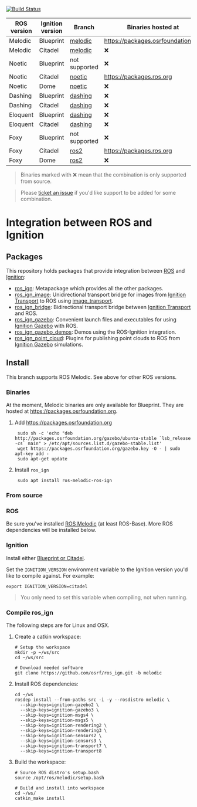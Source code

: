 [![Build Status](https://travis-ci.org/ignitionrobotics/ros_ign.svg?branch=melodic)](https://travis-ci.org/ignitionrobotics/ros_ign/branches)

ROS version | Ignition version | Branch | Binaries hosted at
-- | -- | -- | --
Melodic | Blueprint | [melodic](https://github.com/osrf/ros_ign/tree/melodic) | https://packages.osrfoundation.org
Melodic | Citadel | [melodic](https://github.com/osrf/ros_ign/tree/melodic) | :x:
Noetic | Blueprint | not supported | :x:
Noetic | Citadel | [noetic](https://github.com/osrf/ros_ign/tree/noetic) | https://packages.ros.org
Noetic | Dome | [noetic](https://github.com/osrf/ros_ign/tree/noetic) | :x:
Dashing | Blueprint | [dashing](https://github.com/osrf/ros_ign/tree/dashing) | :x:
Dashing | Citadel | [dashing](https://github.com/osrf/ros_ign/tree/dashing) | :x:
Eloquent | Blueprint | [dashing](https://github.com/osrf/ros_ign/tree/dashing) | :x:
Eloquent | Citadel | [dashing](https://github.com/osrf/ros_ign/tree/dashing) | :x:
Foxy | Blueprint | not supported | :x:
Foxy | Citadel | [ros2](https://github.com/osrf/ros_ign/tree/ros2) | https://packages.ros.org
Foxy | Dome | [ros2](https://github.com/osrf/ros_ign/tree/ros2) | :x:

> Binaries marked with :x: mean that the combination is only supported from source.

> Please [ticket an issue](https://github.com/ignitionrobotics/ros_ign/issues/) if you'd like support to be added for some combination.

# Integration between ROS and Ignition

## Packages

This repository holds packages that provide integration between
[ROS](http://www.ros.org/) and [Ignition](https://ignitionrobotics.org):

* [ros_ign](https://github.com/osrf/ros_ign/tree/melodic/ros_ign):
  Metapackage which provides all the other packages.
* [ros_ign_image](https://github.com/osrf/ros_ign/tree/melodic/ros_ign_image):
  Unidirectional transport bridge for images from
  [Ignition Transport](https://ignitionrobotics.org/libs/transport)
  to ROS using
  [image_transport](http://wiki.ros.org/image_transport).
* [ros_ign_bridge](https://github.com/osrf/ros_ign/tree/melodic/ros_ign_bridge):
  Bidirectional transport bridge between
  [Ignition Transport](https://ignitionrobotics.org/libs/transport)
  and ROS.
* [ros_ign_gazebo](https://github.com/osrf/ros_ign/tree/melodic/ros_ign_gazebo):
  Convenient launch files and executables for using
  [Ignition Gazebo](https://ignitionrobotics.org/libs/gazebo)
  with ROS.
* [ros_ign_gazebo_demos](https://github.com/osrf/ros_ign/tree/melodic/ros_ign_gazebo_demos):
  Demos using the ROS-Ignition integration.
* [ros_ign_point_cloud](https://github.com/osrf/ros_ign/tree/melodic/ros_ign_point_cloud):
  Plugins for publishing point clouds to ROS from
  [Ignition Gazebo](https://ignitionrobotics.org/libs/gazebo) simulations.

## Install

This branch supports ROS Melodic. See above for other ROS versions.

### Binaries

At the moment, Melodic binaries are only available for Blueprint.
They are hosted at https://packages.osrfoundation.org.

1. Add https://packages.osrfoundation.org

        sudo sh -c 'echo "deb http://packages.osrfoundation.org/gazebo/ubuntu-stable `lsb_release -cs` main" > /etc/apt/sources.list.d/gazebo-stable.list'
        wget https://packages.osrfoundation.org/gazebo.key -O - | sudo apt-key add -
        sudo apt-get update

1. Install `ros_ign`

        sudo apt install ros-melodic-ros-ign

### From source

### ROS

Be sure you've installed
[ROS Melodic](http://wiki.ros.org/melodic/Installation/Ubuntu) (at least ROS-Base).
More ROS dependencies will be installed below.

### Ignition

Install either [Blueprint or Citadel](https://ignitionrobotics.org/docs).

Set the `IGNITION_VERSION` environment variable to the Ignition version you'd
like to compile against. For example:

    export IGNITION_VERSION=citadel

> You only need to set this variable when compiling, not when running.

### Compile ros_ign

The following steps are for Linux and OSX.

1. Create a catkin workspace:

    ```
    # Setup the workspace
    mkdir -p ~/ws/src
    cd ~/ws/src

    # Download needed software
    git clone https://github.com/osrf/ros_ign.git -b melodic
    ```

1. Install ROS dependencies:

    ```
    cd ~/ws
    rosdep install --from-paths src -i -y --rosdistro melodic \
      --skip-keys=ignition-gazebo2 \
      --skip-keys=ignition-gazebo3 \
      --skip-keys=ignition-msgs4 \
      --skip-keys=ignition-msgs5 \
      --skip-keys=ignition-rendering2 \
      --skip-keys=ignition-rendering3 \
      --skip-keys=ignition-sensors2 \
      --skip-keys=ignition-sensors3 \
      --skip-keys=ignition-transport7 \
      --skip-keys=ignition-transport8

    ```

1. Build the workspace:

    ```
    # Source ROS distro's setup.bash
    source /opt/ros/melodic/setup.bash

    # Build and install into workspace
    cd ~/ws/
    catkin_make install
    ```

